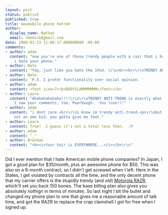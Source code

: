 ```yaml
---
layout: post
status: publish
published: true
title: me=mobile phone hatred
author:
  display_name: Nathan
  email: ndemick@gmail.com
date: 2006-01-23 11:08:17.000000000 -05:00
comments:
- author: adam
  content: "now you're one of those trendy people with a razr that i hate.<br>\r\ncongratulations,
    i hate your phone."
- author: Nate
  content: "Yep, just like you hate the iPod. \r\n<br><br>\r\nTRENDY ANTI-TREND!"
- author: Nate
  content: 'P.S. I prefer functionality over social opinion. '
- author: adam
  content: <font size=7><b>BODYSLAMMMMMMM</font></b>
- author: Laura
  content: "Ahahahahahaha!!!!\r\n\r\nTRENDY ANTI-TREND is exactly what I thought when
    I saw your comments, too, Poorbaugh.  You lose!!!"
- author: adam
  content: "i dont care.<br>\r\ni know im trendy anti-trend.<p>\r\nbut atleast im
    not an emo kid, you gotta give me that."
- author: Laura
  content: True!  I guess it's not a total loss then.  :P
- author: adam
  content: ^_^
- author: Brendan
  content: "<b><i>Your hair is EVERYWHERE...</i></b>\r\n"
---
```

Did I ever mention that I hate American moble phone companies? In Japan, I got a good plan for $35/month, plus an awesome phone for $50. This was also on a 6-month contract, so I didn't get screwed when I left. Here in the States, I get violated by contracts all the time, and the only decent phone that my carrier offers is the stupidly trendy (and <i>old</i>) <a href="http://images.google.com/images?q=razr&ie=utf-8&oe=utf-8&client=firefox-a&rls=org.mozilla:en-US:official&sa=N&tab=wi">Motorola RAZR</a>, which'll set you back 150 bones. The base billing plan also gives you absolutely nothign in terms of minutes. So last night I bit the bullet and changed my phone plan to one that gives me a reasonable amount of talk time, and got the RAZR to replace the crap clamshell I got for free when I signed up. 